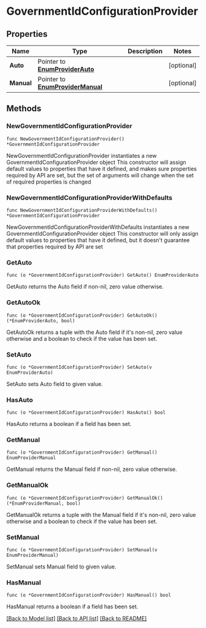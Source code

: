 # GovernmentIdConfigurationProvider

## Properties

Name | Type | Description | Notes
------------ | ------------- | ------------- | -------------
**Auto** | Pointer to [**EnumProviderAuto**](EnumProviderAuto.md) |  | [optional] 
**Manual** | Pointer to [**EnumProviderManual**](EnumProviderManual.md) |  | [optional] 

## Methods

### NewGovernmentIdConfigurationProvider

`func NewGovernmentIdConfigurationProvider() *GovernmentIdConfigurationProvider`

NewGovernmentIdConfigurationProvider instantiates a new GovernmentIdConfigurationProvider object
This constructor will assign default values to properties that have it defined,
and makes sure properties required by API are set, but the set of arguments
will change when the set of required properties is changed

### NewGovernmentIdConfigurationProviderWithDefaults

`func NewGovernmentIdConfigurationProviderWithDefaults() *GovernmentIdConfigurationProvider`

NewGovernmentIdConfigurationProviderWithDefaults instantiates a new GovernmentIdConfigurationProvider object
This constructor will only assign default values to properties that have it defined,
but it doesn't guarantee that properties required by API are set

### GetAuto

`func (o *GovernmentIdConfigurationProvider) GetAuto() EnumProviderAuto`

GetAuto returns the Auto field if non-nil, zero value otherwise.

### GetAutoOk

`func (o *GovernmentIdConfigurationProvider) GetAutoOk() (*EnumProviderAuto, bool)`

GetAutoOk returns a tuple with the Auto field if it's non-nil, zero value otherwise
and a boolean to check if the value has been set.

### SetAuto

`func (o *GovernmentIdConfigurationProvider) SetAuto(v EnumProviderAuto)`

SetAuto sets Auto field to given value.

### HasAuto

`func (o *GovernmentIdConfigurationProvider) HasAuto() bool`

HasAuto returns a boolean if a field has been set.

### GetManual

`func (o *GovernmentIdConfigurationProvider) GetManual() EnumProviderManual`

GetManual returns the Manual field if non-nil, zero value otherwise.

### GetManualOk

`func (o *GovernmentIdConfigurationProvider) GetManualOk() (*EnumProviderManual, bool)`

GetManualOk returns a tuple with the Manual field if it's non-nil, zero value otherwise
and a boolean to check if the value has been set.

### SetManual

`func (o *GovernmentIdConfigurationProvider) SetManual(v EnumProviderManual)`

SetManual sets Manual field to given value.

### HasManual

`func (o *GovernmentIdConfigurationProvider) HasManual() bool`

HasManual returns a boolean if a field has been set.


[[Back to Model list]](../README.md#documentation-for-models) [[Back to API list]](../README.md#documentation-for-api-endpoints) [[Back to README]](../README.md)


